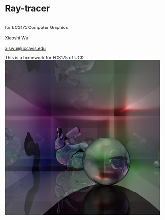 # Ray-tracer

<br>for ECS175 Computer Graphics</br>
<br>Xiaoshi Wu</br>
<br>xiswu@ucdavis.edu</br>

This is a homework for ECS175 of UCD.
![Effect](./example.png)
